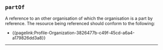 ## `partOf`

A reference to an other organisation of which the organisation is a part by reference. The resource being referenced should conform to the following:

- {{pagelink:Profile-Organization-3826477b-c49f-45cd-a6a4-a179826dd3a8}}

---

 